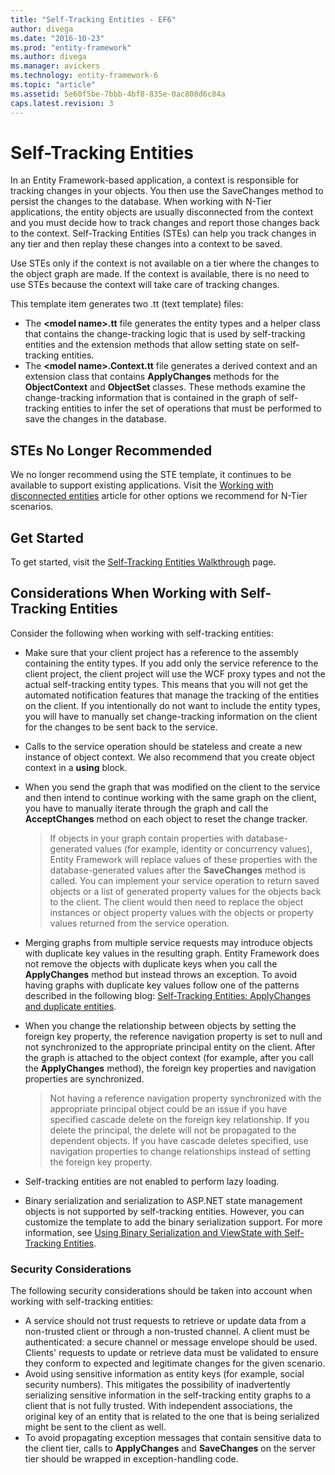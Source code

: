 ```yaml
---
title: "Self-Tracking Entities - EF6"
author: divega
ms.date: "2016-10-23"
ms.prod: "entity-framework"
ms.author: divega
ms.manager: avickers
ms.technology: entity-framework-6
ms.topic: "article"
ms.assetid: 5e60f5be-7bbb-4bf8-835e-0ac808d6c84a
caps.latest.revision: 3
---
```

# Self-Tracking Entities
In an Entity Framework-based application, a context is responsible for tracking changes in your objects. You then use the SaveChanges method to persist the changes to the database. When working with N-Tier applications, the entity objects are usually disconnected from the context and you must decide how to track changes and report those changes back to the context. Self-Tracking Entities (STEs) can help you track changes in any tier and then replay these changes into a context to be saved.  

Use STEs only if the context is not available on a tier where the changes to the object graph are made. If the context is available, there is no need to use STEs because the context will take care of tracking changes.  

This template item generates two .tt (text template) files:  

- The **\<model name\>.tt** file generates the entity types and a helper class that contains the change-tracking logic that is used by self-tracking entities and the extension methods that allow setting state on self-tracking entities.  
- The **\<model name\>.Context.tt** file generates a derived context and an extension class that contains **ApplyChanges** methods for the **ObjectContext** and **ObjectSet** classes. These methods examine the change-tracking information that is contained in the graph of self-tracking entities to infer the set of operations that must be performed to save the changes in the database.  

## STEs No Longer Recommended  

We no longer recommend using the STE template, it continues to be available to support existing applications. Visit the [Working with disconnected entities](~/ef6/advanced/disconnected-entities/index.md) article for other options we recommend for N-Tier scenarios.  

## Get Started  

To get started, visit the [Self-Tracking Entities Walkthrough](walkthrough.md) page.  

## Considerations When Working with Self-Tracking Entities  

Consider the following when working with self-tracking entities:  

- Make sure that your client project has a reference to the assembly containing the entity types. If you add only the service reference to the client project, the client project will use the WCF proxy types and not the actual self-tracking entity types. This means that you will not get the automated notification features that manage the tracking of the entities on the client. If you intentionally do not want to include the entity types, you will have to manually set change-tracking information on the client for the changes to be sent back to the service.  
- Calls to the service operation should be stateless and create a new instance of object context. We also recommend that you create object context in a **using** block.  
- When you send the graph that was modified on the client to the service and then intend to continue working with the same graph on the client, you have to manually iterate through the graph and call the **AcceptChanges** method on each object to reset the change tracker.  

    > If objects in your graph contain properties with database-generated values (for example, identity or concurrency values), Entity Framework will replace values of these properties with the database-generated values after the **SaveChanges** method is called. You can implement your service operation to return saved objects or a list of generated property values for the objects back to the client. The client would then need to replace the object instances or object property values with the objects or property values returned from the service operation.  
- Merging graphs from multiple service requests may introduce objects with duplicate key values in the resulting graph. Entity Framework does not remove the objects with duplicate keys when you call the **ApplyChanges** method but instead throws an exception. To avoid having graphs with duplicate key values follow one of the patterns described in the following blog: [Self-Tracking Entities: ApplyChanges and duplicate entities](http://go.microsoft.com/fwlink/?LinkID=205119&clcid=0x409).  
- When you change the relationship between objects by setting the foreign key property, the reference navigation property is set to null and not synchronized to the appropriate principal entity on the client. After the graph is attached to the object context (for example, after you call the **ApplyChanges** method), the foreign key properties and navigation properties are synchronized.  

    > Not having a reference navigation property synchronized with the appropriate principal object could be an issue if you have specified cascade delete on the foreign key relationship. If you delete the principal, the delete will not be propagated to the dependent objects. If you have cascade deletes specified, use navigation properties to change relationships instead of setting the foreign key property.  
- Self-tracking entities are not enabled to perform lazy loading.  
- Binary serialization and serialization to ASP.NET state management objects is not supported by self-tracking entities. However, you can customize the template to add the binary serialization support. For more information, see [Using Binary Serialization and ViewState with Self-Tracking Entities](http://go.microsoft.com/fwlink/?LinkId=199208).  

### Security Considerations  

The following security considerations should be taken into account when working with self-tracking entities:  

- A service should not trust requests to retrieve or update data from a non-trusted client or through a non-trusted channel. A client must be authenticated: a secure channel or message envelope should be used. Clients' requests to update or retrieve data must be validated to ensure they conform to expected and legitimate changes for the given scenario.  
- Avoid using sensitive information as entity keys (for example, social security numbers). This mitigates the possibility of inadvertently serializing sensitive information in the self-tracking entity graphs to a client that is not fully trusted. With independent associations, the original key of an entity that is related to the one that is being serialized might be sent to the client as well.  
- To avoid propagating exception messages that contain sensitive data to the client tier, calls to **ApplyChanges** and **SaveChanges** on the server tier should be wrapped in exception-handling code.  
